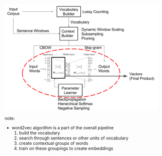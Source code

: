 ![the `word2vec` pipeline](img/word2vec-pipeline.png)

note:
- word2vec algorithm is a part of the overall pipeline
    1. build the vocabulary
    1. search through sentences or other units of vocabulary
    1. create contextual groups of words
    1. train on these groupings to create embeddings
